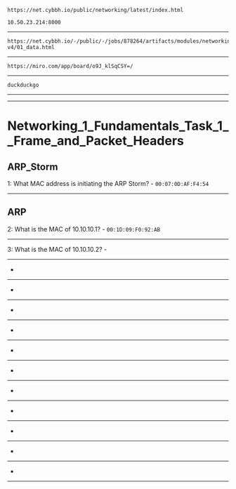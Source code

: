    https://net.cybbh.io/public/networking/latest/index.html

    10.50.23.214:8000
____________________________________________________________________________________________________________________
    https://net.cybbh.io/-/public/-/jobs/878264/artifacts/modules/networking/slides-v4/01_data.html
____________________________________________________________________________________________________________________
    https://miro.com/app/board/o9J_klSqCSY=/
____________________________________________________________________________________________________________________
    duckduckgo
____________________________________________________________________________________________________________________

____________________________________________________________________________________________________________________
# Networking_1_Fundamentals_Task_1__Frame_and_Packet_Headers
## ARP_Storm
1: What MAC address is initiating the ARP Storm? - ``` 00:07:0D:AF:F4:54 ```
____________________________________________________________________________________________________________________
## ARP
2: What is the MAC of 10.10.10.1? - ``` 00:1D:09:F0:92:AB ```
____________________________________________________________________________________________________________________
3: What is the MAC of 10.10.10.2? - ```  ```
____________________________________________________________________________________________________________________
 - ```  ```
____________________________________________________________________________________________________________________
 - ```  ```
____________________________________________________________________________________________________________________
 - ```  ```
____________________________________________________________________________________________________________________
 - ```  ```
____________________________________________________________________________________________________________________
 - ```  ```
____________________________________________________________________________________________________________________
 - ```  ```
____________________________________________________________________________________________________________________
 - ```  ```
____________________________________________________________________________________________________________________
 - ```  ```
____________________________________________________________________________________________________________________
 - ```  ```
____________________________________________________________________________________________________________________
 - ```  ```
____________________________________________________________________________________________________________________
 - ```  ```
____________________________________________________________________________________________________________________
